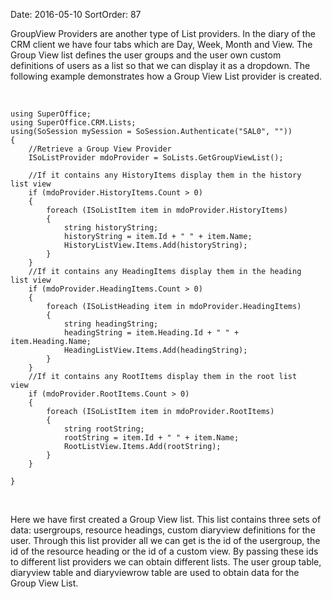 Date: 2016-05-10
SortOrder: 87

GroupView Providers are another type of List providers. In the diary of the CRM client we have four tabs which are Day, Week, Month and View. The Group View list defines the user groups and the user own custom definitions of users as a list so that we can display it as a dropdown. The following example demonstrates how a Group View List provider is created.

 

```
using SuperOffice;
using SuperOffice.CRM.Lists;
using(SoSession mySession = SoSession.Authenticate("SAL0", ""))
{  
    //Retrieve a Group View Provider
    ISoListProvider mdoProvider = SoLists.GetGroupViewList();
   
    //If it contains any HistoryItems display them in the history
list view
    if (mdoProvider.HistoryItems.Count > 0)
    {
        foreach (ISoListItem item in mdoProvider.HistoryItems)
        {
            string historyString;
            historyString = item.Id + " " + item.Name;
            HistoryListView.Items.Add(historyString);
        }
    }
    //If it contains any HeadingItems display them in the heading
list view
    if (mdoProvider.HeadingItems.Count > 0)
    {
        foreach (ISoListHeading item in mdoProvider.HeadingItems)
        {
            string headingString;
            headingString = item.Heading.Id + " " +
item.Heading.Name;
            HeadingListView.Items.Add(headingString);
        }
    }
    //If it contains any RootItems display them in the root list
view
    if (mdoProvider.RootItems.Count > 0)
    {
        foreach (ISoListItem item in mdoProvider.RootItems)
        {
            string rootString;
            rootString = item.Id + " " + item.Name;
            RootListView.Items.Add(rootString);
        }
    }
 
}
```

 

Here we have first created a Group View list. This list contains three sets of data: usergroups, resource headings, custom diaryview definitions for the user. Through this list provider all we can get is the id of the usergroup, the id of the resource heading or the id of a custom view. By passing these ids to different list providers we can obtain different lists. The user group table, diaryview table and diaryviewrow table are used to obtain data for the Group View List. 
